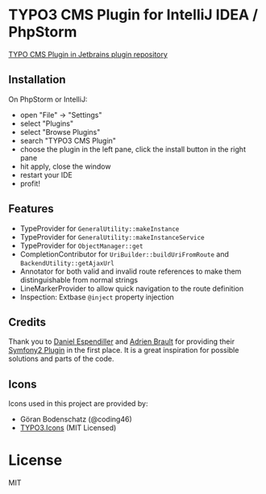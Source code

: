 # TYPO3 CMS Plugin for IntelliJ IDEA / PhpStorm

[TYPO CMS Plugin in Jetbrains plugin repository](https://plugins.jetbrains.com/idea/plugin/9496-typo3-cms-plugin)

## Installation

On PhpStorm or IntelliJ:

* open "File" -> "Settings"
* select "Plugins"
* select "Browse Plugins"
* search "TYPO3 CMS Plugin"
* choose the plugin in the left pane, click the install button in 
  the right pane
* hit apply, close the window
* restart your IDE
* profit!

## Features

* TypeProvider for `GeneralUtility::makeInstance`
* TypeProvider for `GeneralUtility::makeInstanceService`
* TypeProvider for `ObjectManager::get`
* CompletionContributor for `UriBuilder::buildUriFromRoute` and `BackendUtility::getAjaxUrl`
* Annotator for both valid and invalid route references to make them distinguishable from normal strings
* LineMarkerProvider to allow quick navigation to the route definition
* Inspection: Extbase `@inject` property injection

## Credits

Thank you to <a href="https://github.com/Haehnchen">Daniel Espendiller</a> and <a href="https://github.com/adrienbrault">Adrien Brault</a>
for providing their <a href="https://github.com/Haehnchen/idea-php-symfony2-plugin">Symfony2 Plugin</a> in the first place.
It is a great inspiration for possible solutions and parts of the code.

## Icons

Icons used in this project are provided by:

* Göran Bodenschatz (@coding46)
* [TYPO3.Icons](https://github.com/TYPO3/TYPO3.Icons) (MIT Licensed)

# License

MIT
